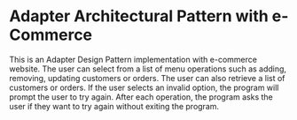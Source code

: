 # Adapter Architectural Pattern with e-Commerce

This is an Adapter Design Pattern implementation with e-commerce website. The user can select from a list of menu operations such as adding, removing, updating customers or orders. The user can also retrieve a list of customers or orders. If the user selects an invalid option, the program will prompt the user to try again. After each operation, the program asks the user if they want to try again without exiting the program.




